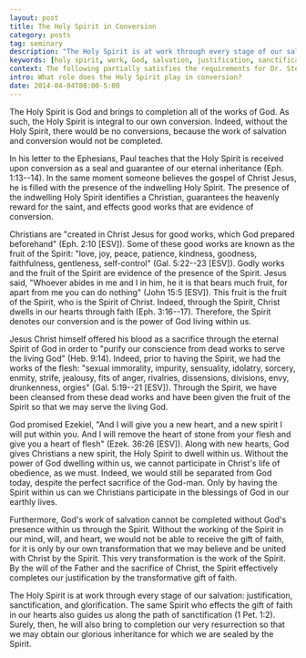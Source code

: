 ```yaml
---
layout: post
title: The Holy Spirit in Conversion
category: posts
tag: seminary
description: "The Holy Spirit is at work through every stage of our salvation: justification, sanctification, and glorification."
keywords: [holy spirit, work, God, salvation, justification, sanctification, glorification]
context: The following partially satisfies the requirements for Dr. Steven McKinion's Christian Theology II class at Southeastern Baptist Theological Seminary.
intro: What role does the Holy Spirit play in conversion?
date: 2014-04-04T08:00-5:00
---
```


The Holy Spirit is God and brings to completion all of the works of God. As such, the Holy Spirit is integral to our own conversion. Indeed, without the Holy Spirit, there would be no conversions, because the work of salvation and conversion would not be completed.

In his letter to the Ephesians, Paul teaches that the Holy Spirit is received upon conversion as a seal and guarantee of our eternal inheritance (Eph. 1:13--14). In the same moment someone believes the gospel of Christ Jesus, he is filled with the presence of the indwelling Holy Spirit. The presence of the indwelling Holy Spirit identifies a Christian, guarantees the heavenly reward for the saint, and effects good works that are evidence of conversion.

Christians are "created in Christ Jesus for good works, which God prepared beforehand" (Eph. 2:10 [ESV]). Some of these good works are known as the fruit of the Spirit: "love, joy, peace, patience, kindness, goodness, faithfulness, gentleness, self-control" (Gal. 5:22--23 [ESV]). Godly works and the fruit of the Spirit are evidence of the presence of the Spirit. Jesus said, "Whoever abides in me and I in him, he it is that bears much fruit, for apart from me you can do nothing" (John 15:5 [ESV]). This fruit is the fruit of the Spirit, who is the Spirit of Christ. Indeed, through the Spirit, Christ dwells in our hearts through faith (Eph. 3:16--17). Therefore, the Spirit denotes our conversion and is the power of God living within us.

Jesus Christ himself offered his blood as a sacrifice through the eternal Spirit of God in order to "purify our conscience from dead works to serve the living God" (Heb. 9:14). Indeed, prior to having the Spirit, we had the works of the flesh: "sexual immorality, impurity, sensuality, idolatry, sorcery, enmity, strife, jealousy, fits of anger, rivalries, dissensions, divisions, envy, drunkenness, orgies" (Gal. 5:19--21 [ESV]). Through the Spirit, we have been cleansed from these dead works and have been given the fruit of the Spirit so that we may serve the living God.

God promised Ezekiel, "And I will give you a new heart, and a new spirit I will put within you. And I will remove the heart of stone from your flesh and give you a heart of flesh" (Ezek. 36:26 [ESV]). Along with new hearts, God gives Christians a new spirit, the Holy Spirit to dwell within us. Without the power of God dwelling within us, we cannot participate in Christ's life of obedience, as we must. Indeed, we would still be separated from God today, despite the perfect sacrifice of the God-man. Only by having the Spirit within us can we Christians participate in the blessings of God in our earthly lives. 

Furthermore, God's work of salvation cannot be completed without God's presence within us through the Spirit. Without the working of the Spirit in our mind, will, and heart, we would not be able to receive the gift of faith, for it is only by our own transformation that we may believe and be united with Christ by the Spirit. This very transformation is the work of the Spirit. By the will of the Father and the sacrifice of Christ, the Spirit effectively completes our justification by the transformative gift of faith. 

The Holy Spirit is at work through every stage of our salvation: justification, sanctification, and glorification. The same Spirit who effects the gift of faith in our hearts also guides us along the path of sanctification (1 Pet. 1:2). Surely, then, he will also bring to completion our very resurrection so that we may obtain our glorious inheritance for which we are sealed by the Spirit.
